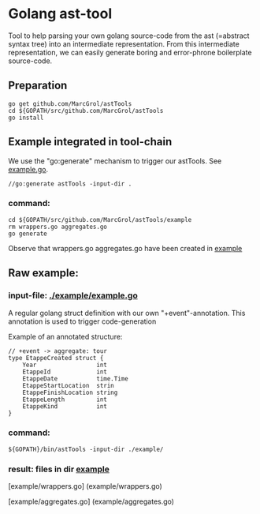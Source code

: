 # Golang ast-tool

Tool to help parsing your own golang source-code from the ast (=abstract syntax tree) into an intermediate representation.
From this intermediate representation, we can easily generate boring and error-phrone boilerplate source-code.

## Preparation
    go get github.com/MarcGrol/astTools
    cd ${GOPATH/src/github.com/MarcGrol/astTools
    go install


## Example integrated in tool-chain

We use the "go:generate" mechanism to trigger our astTools. See [example.go](./example/example.go).

    //go:generate astTools -input-dir .

### command:
    cd ${GOPATH/src/github.com/MarcGrol/astTools/example
    rm wrappers.go aggregates.go
    go generate
    
Observe that wrappers.go aggregates.go have been created in [example]( example/)


## Raw example:

### input-file: [./example/example.go](./example/example.go)
A regular golang struct definition with our own "+event"-annotation. 
This annotation is used to trigger code-generation

Example of an annotated structure:

    // +event -> aggregate: tour
    type EtappeCreated struct {
	    Year                 int
	    EtappeId             int
	    EtappeDate           time.Time
	    EtappeStartLocation  strin
	    EtappeFinishLocation string
	    EtappeLength         int
	    EtappeKind           int
    }

### command:
    ${GOPATH}/bin/astTools -input-dir ./example/

### result: files in dir [example]( example/)
[example/wrappers.go]  (example/wrappers.go)

[example/aggregates.go]  (example/aggregates.go)
